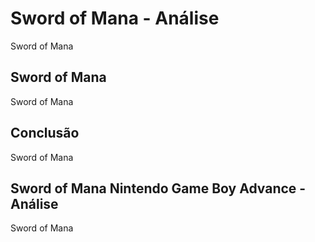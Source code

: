 ---
---

# Sword of Mana - Análise

Sword of Mana

## Sword of Mana

Sword of Mana

## Conclusão

Sword of Mana

## Sword of Mana Nintendo Game Boy Advance - Análise

Sword of Mana
